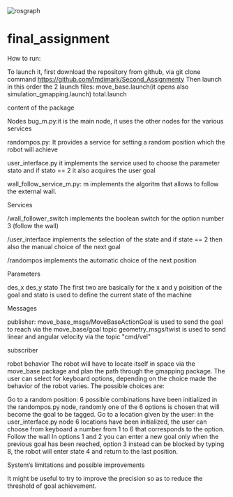 
![rosgraph](https://user-images.githubusercontent.com/78663960/116706592-14aa6300-a9ce-11eb-839c-acc932621672.png)





# final_assignment








How to run:

To launch it,  first download the repository from github, via git clone command https://github.com/Imdimark/Second_Assignmenty
 Then launch in this order the 2 launch files:
move_base.launch(it opens also simulation_gmapping.launch)
total.launch


content of the package

Nodes
bug_m.py:it is the main node, it uses the other nodes for the various services

randompos.py: It provides a service for setting a random position which the robot will achieve

user_interface.py  it implements the service used to choose the parameter stato and if stato == 2 it also acquires the user goal


wall_follow_service_m.py: m implements the algoritm that allows to follow the external wall.

Services

/wall_follower_switch implements the boolean switch for the option number 3 (follow the wall)


/user_interface implements the selection of the state and if state == 2 then also the manual choice of the next goal

/randompos implements the automatic choice of the next position




Parameters

des_x
des_y
stato
The first two are basically for the x and y poisition of the goal and stato is used to define the current state of the machine

Messages

publisher: 
move_base_msgs/MoveBaseActionGoal is used to send the goal to reach via the  move_base/goal topic
 geometry_msgs/twist is used to send linear and angular velocity via the topic "cmd/vel"

subscriber


		


robot behavior
The robot will have to locate itself in space via the move_base package and plan the path through the gmapping package. The user can select for keyboard options, depending on the choice made the behavior of the robot varies. The possible choices are:

Go to a random position: 6 possible combinations have been initialized in the randompos.py node, randomly one of the 6 options is chosen that will become the goal to be tagged.
Go to a location given by the user: in the user_interface.py node 6 locations have been initialized, the user can choose from keyboard a number from 1 to 6 that corresponds to the option.
Follow the wall
In options 1 and 2 you can enter a new goal only when the previous goal has been reached, option 3 instead can be blocked by typing 8, the robot will enter state 4 and return to the last position.

System’s limitations and possible improvements

It might be useful to try to improve the precision so as to reduce the threshold of goal achievement.
